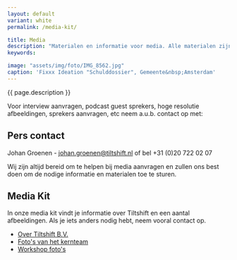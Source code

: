 ```yaml
---
layout: default
variant: white
permalink: /media-kit/

title: Media
description: "Materialen en informatie voor media. Alle materialen zijn vrij te gebruiken onder Creative Commons licentie CC BY-SA Tiltshift (www.tiltshift.nl)."
keywords: 

image: "assets/img/foto/IMG_8562.jpg"
caption: 'Fixxx Ideation "Schulddossier", Gemeente&nbsp;Amsterdam'
---
```


{{ page.description }}

Voor interview aanvragen, podcast guest sprekers, hoge resolutie afbeeldingen, sprekers aanvragen, etc neem a.u.b. contact op met:

## Pers contact

Johan Groenen - [johan.groenen@tiltshift.nl](mailto:johan.groenen@tiltshift.nl) of bel +31 (0)20 722 02 07

Wij zijn altijd bereid om te helpen bij media aanvragen en zullen ons best doen om de nodige informatie en materialen toe te sturen.

## Media Kit

In onze media kit vindt je informatie over Tiltshift en een aantal afbeeldingen. Als je iets anders nodig hebt, neem vooral contact op.

- [Over Tiltshift B.V.](/)
- [Foto's van het kernteam](/)
- [Workshop foto's](/)
